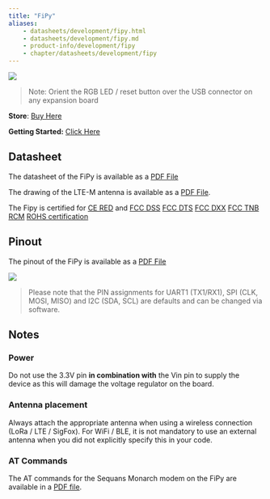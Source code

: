 ```yaml
---
title: "FiPy"
aliases:
    - datasheets/development/fipy.html
    - datasheets/development/fipy.md
    - product-info/development/fipy
    - chapter/datasheets/development/fipy
---
```


![](/gitbook/assets/fipy-1.png)

> Note: Orient the RGB LED / reset button over the USB connector on any expansion board



**Store**: [Buy Here](https://pycom.io/product/fipy/)

**Getting Started:** [Click Here](/gettingstarted/)


## Datasheet

The datasheet of the FiPy is available as a [PDF File](/gitbook/assets/specsheets/Pycom_002_Specsheets_FiPy_v2.pdf)

The drawing of the LTE-M antenna is available as a [PDF File](/gitbook/assets/lte-m-antenna-drawing.pdf).

The Fipy is certified for [CE RED](/gitbook/assets/fipy_c03-b0-red-final.pdf) and [FCC DSS](/gitbook/assets/pycom-2ajmtfipy01r-fcc-grant-dss.pdf) [FCC DTS](/gitbook/assets/pycom-2ajmtfipy01r-fcc-grant-dts.pdf) [FCC DXX](/gitbook/assets/pycom-2ajmtfipy01r-fcc-grant-dxx.pdf) [FCC TNB](/gitbook/assets/pycom-2ajmtfipy01r-fcc-grant-tnb.pdf)
[RCM](/gitbook/assets/RCM-FIPY.zip)
[ROHS certification](/gitbook/assets/RoHs_declarations/RoHS-for-FiPy(8217-00091P)-20190523.pdf)
## Pinout

The pinout of the FiPy is available as a [PDF File](/gitbook/assets/fipy-pinout.pdf)

![](/gitbook/assets/fipy-pinout.png)

> Please note that the PIN assignments for UART1 (TX1/RX1), SPI (CLK, MOSI, MISO) and I2C (SDA, SCL) are defaults and can be changed via software.

## Notes

### Power
Do not use the 3.3V pin **in combination with** the Vin pin to supply the device as this will damage the voltage regulator on the board.

### Antenna placement
Always attach the appropriate antenna when using a wireless connection (LoRa / LTE / SigFox). For WiFi / BLE, it is not mandatory to use an external antenna when you did not explicitly specify this in your code.


### AT Commands

The AT commands for the Sequans Monarch modem on the FiPy are available in a [PDF file](/gitbook/assets/Monarch-LR5110-ATCmdRefMan-rev6_noConfidential.pdf).
